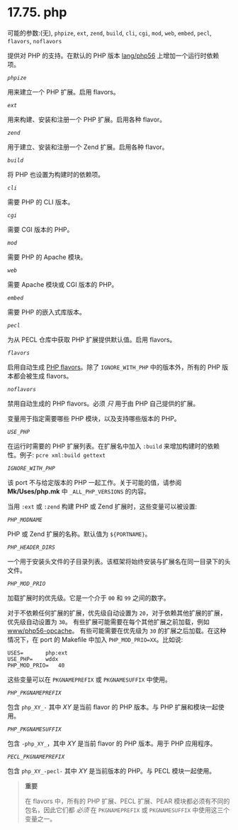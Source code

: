 # 17.75. php

可能的参数:(无), `phpize`, `ext`, `zend`, `build`, `cli`, `cgi`, `mod`, `web`, `embed`, `pecl`, `flavors`, `noflavors`

提供对 PHP 的支持。在默认的 PHP 版本 [lang/php56](https://cgit.freebsd.org/ports/tree/lang/php56/pkg-descr) 上增加一个运行时依赖项。

*`phpize`*

用来建立一个 PHP 扩展。启用 flavors。

*`ext`*

用来构建、安装和注册一个 PHP 扩展。启用各种 flavor。

*`zend`*

用于建立、安装和注册一个 Zend 扩展。启用各种 flavor。

*`build`*

将 PHP 也设置为构建时的依赖项。

*`cli`*

需要 PHP 的 CLI 版本。

*`cgi`*

需要 CGI 版本的 PHP。

*`mod`*

需要 PHP 的 Apache 模块。

*`web`*

需要 Apache 模块或 CGI 版本的 PHP。

*`embed`*

需要 PHP 的嵌入式库版本。

*`pecl`*

为从 PECL 仓库中获取 PHP 扩展提供默认值。启用 flavors。

*`flavors`*

启用自动生成 [PHP flavors](https://docs.freebsd.org/en/books/porters-handbook/flavors/index.html#flavors-auto-php)。除了 `IGNORE_WITH_PHP` 中的版本外，所有的 PHP 版本都会被生成 flavors。

*`noflavors`*

禁用自动生成的 PHP flavors。必须 *只* 用于由 PHP 自己提供的扩展。

变量用于指定需要哪些 PHP 模块，以及支持哪些版本的 PHP。

*`USE_PHP`*

在运行时需要的 PHP 扩展列表。在扩展名中加入 `:build` 来增加构建时的依赖性。例子: `pcre xml:build gettext`

*`IGNORE_WITH_PHP`*

该 port 不与给定版本的 PHP 一起工作。关于可能的值，请参阅 **Mk/Uses/php.mk** 中 `_ALL_PHP_VERSIONS` 的内容。

当用 `:ext` 或 `:zend` 构建 PHP 或 Zend 扩展时，这些变量可以被设置:

*`PHP_MODNAME`*

PHP 或 Zend 扩展的名称。默认值为 `${PORTNAME}`。

*`PHP_HEADER_DIRS`*

一个用于安装头文件的子目录列表。该框架将始终安装与扩展名在同一目录下的头文件。

*`PHP_MOD_PRIO`*

加载扩展时的优先级。它是一个介于 `00` 和 `99` 之间的数字。

对于不依赖任何扩展的扩展，优先级自动设置为 `20`，对于依赖其他扩展的扩展，优先级自动设置为 `30`。
有些扩展可能需要在每个其他扩展之前加载，例如 [www/php56-opcache](https://cgit.freebsd.org/ports/tree/www/php56-opcache/pkg-descr)。
有些可能需要在优先级为 `30` 的扩展之后加载。在这种情况下，在 port 的 Makefile 中加入 `PHP_MOD_PRIO=XX`。比如说:

```shell-sessionl
USES=		php:ext
USE_PHP=	wddx
PHP_MOD_PRIO=	40
```

这些变量可以在 `PKGNAMEPREFIX` 或 `PKGNAMESUFFIX` 中使用。

*`PHP_PKGNAMEPREFIX`*

包含 `php_XY_-` 其中 *XY* 是当前 flavor 的 PHP 版本。与 PHP 扩展和模块一起使用。

*`PHP_PKGNAMESUFFIX`*

包含 `-php_XY_`，其中 *XY* 是当前 flavor 的 PHP 版本。用于 PHP 应用程序。

*`PECL_PKGNAMEPREFIX`*

包含 `php_XY_-pecl-` 其中 *XY* 是当前版本的 PHP。与 PECL 模块一起使用。

>**重要**
>
> 在 flavors 中，所有的 PHP 扩展、PECL 扩展、PEAR 模块都必须有不同的包名，因此它们都 *必须* 在 `PKGNAMEPREFIX` 或 `PKGNAMESUFFIX` 中使用这三个变量之一。

